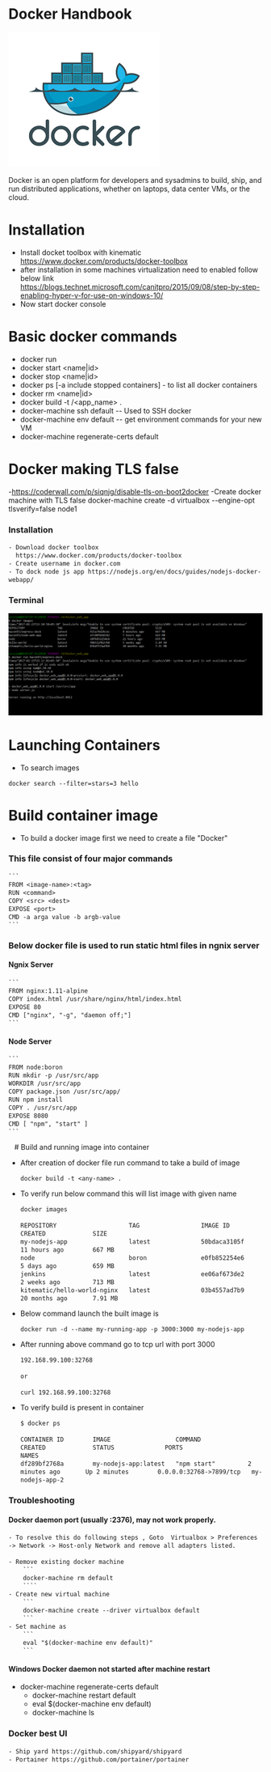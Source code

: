 

# Docker Handbook

![Alt text](doc_logo.png "https://www.docker.com")

Docker is an open platform for developers and sysadmins to build, ship, and run distributed applications, whether on laptops, data center VMs, or the cloud.

# Installation
  - Install docket toolbox with kinematic https://www.docker.com/products/docker-toolbox
  - after installation in some machines virtualization need to enabled follow below link            https://blogs.technet.microsoft.com/canitpro/2015/09/08/step-by-step-enabling-hyper-v-for-use-on-windows-10/
  - Now start docker console

# Basic docker commands

  - docker run <image>
  - docker start <name|id>
  - docker stop <name|id>
  - docker ps [-a include stopped containers] - to list all docker containers
  - docker rm <name|id>
  - docker build -t <your username>/<app_name> .
  - docker-machine ssh default -- Used to SSH docker
  - docker-machine env default -- get environment commands for your new VM
  - docker-machine regenerate-certs default 
  
# Docker making TLS false
  -https://coderwall.com/p/siqnjg/disable-tls-on-boot2docker
  -Create docker machine with TLS false docker-machine create -d virtualbox --engine-opt tlsverify=false node1

  
### Installation
    - Download docker toolbox
      https://www.docker.com/products/docker-toolbox
    - Create username in docker.com
    - To dock node js app https://nodejs.org/en/docs/guides/nodejs-docker-webapp/
   
    
### Terminal 

![Alt text](terminal.PNG "https://www.docker.com")

# Launching Containers

  - To search images
  ```
  docker search --filter=stars=3 hello
  ```
# Build container image

  - To build a docker image first we need to create a file "Docker"
  ### This file consist of four major commands
  
    ```
    FROM <image-name>:<tag>
    RUN <command> 
    COPY <src> <dest> 
    EXPOSE <port> 
    CMD -a arga value -b argb-value
    ```
   
  ### Below docker file is used to run static html files in ngnix server
   
   #### Ngnix Server
    
    ```
    FROM nginx:1.11-alpine
    COPY index.html /usr/share/nginx/html/index.html
    EXPOSE 80
    CMD ["nginx", "-g", "daemon off;"]
    ```
   #### Node Server
    
    ```
    FROM node:boron
    RUN mkdir -p /usr/src/app
    WORKDIR /usr/src/app
    COPY package.json /usr/src/app/
    RUN npm install
    COPY . /usr/src/app
    EXPOSE 8080
    CMD [ "npm", "start" ]
    ```
    
   
  # Build and running image into container

  - After creation of docker file run command to take a build of image 
    ```
    docker build -t <any-name> .
    ```
    
  - To verify run below command this will list image with given name
    ```
    docker images
    
    REPOSITORY                    TAG                 IMAGE ID            CREATED             SIZE
    my-nodejs-app                 latest              50bdaca3105f        11 hours ago        667 MB
    node                          boron               e0fb852254e6        5 days ago          659 MB
    jenkins                       latest              ee06af673de2        2 weeks ago         713 MB
    kitematic/hello-world-nginx   latest              03b4557ad7b9        20 months ago       7.91 MB
    
    ```
    
  - Below command launch the built image is 
    ```
    docker run -d --name my-running-app -p 3000:3000 my-nodejs-app  
    ```
    
  - After running above command go to tcp url with port 3000 
    ```
    192.168.99.100:32768
    
    or
    
    curl 192.168.99.100:32768
    ```
    
  - To verify build is present in container 
    ```
    $ docker ps

    CONTAINER ID        IMAGE                  COMMAND             CREATED             STATUS              PORTS                     NAMES
    df289bf2768a        my-nodejs-app:latest   "npm start"         2 minutes ago       Up 2 minutes        0.0.0.0:32768->7899/tcp   my-nodejs-app-2
    ```
  
  
  ### Troubleshooting
   
   #### Docker daemon port (usually <ip>:2376), may not work properly.
    
	- To resolve this do following steps , Goto  Virtualbox > Preferences -> Network -> Host-only Network and remove all adapters listed.
	  
	- Remove existing docker machine 
		```
		docker-machine rm default
		````
	- Create new virtual machine 
		```
		docker-machine create --driver virtualbox default
		```
	- Set machine as 
		```
		eval "$(docker-machine env default)"
		```    

	
   #### Windows Docker daemon not started after machine restart 
   
  - docker-machine regenerate-certs default
	- docker-machine restart default
	- eval $(docker-machine env default)
	- docker-machine ls

  
	    
    
### Docker best UI
    - Ship yard https://github.com/shipyard/shipyard
    - Portainer https://github.com/portainer/portainer

